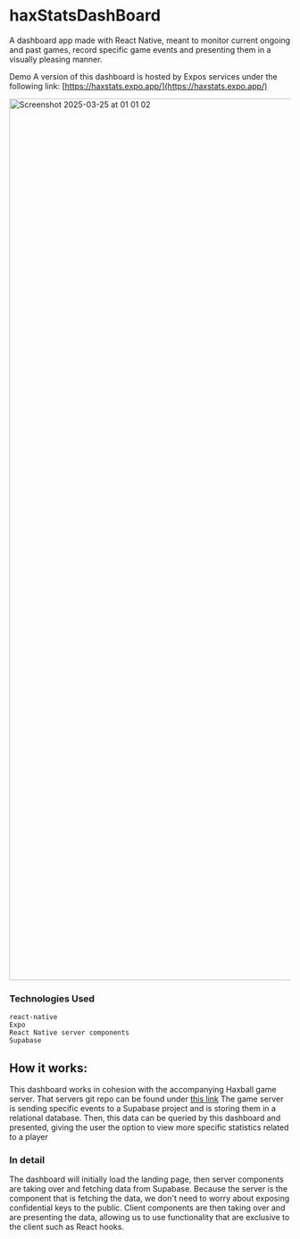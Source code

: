 # haxStatsDashBoard

A dashboard app made with React Native, meant to monitor current ongoing and past games,
record specific game events and presenting them in a visually pleasing manner.

Demo
    A version of this dashboard is hosted by Expos services under the following link:
    [https://haxstats.expo.app/](https://haxstats.expo.app/)

    
<img width="1579" alt="Screenshot 2025-03-25 at 01 01 02" src="https://github.com/user-attachments/assets/adf5fe15-77e3-40a7-a0c1-b6ca1bc66ef6" />


### Technologies Used

    react-native
    Expo
    React Native server components
    Supabase
    

## How it works:

This dashboard works in cohesion with the accompanying Haxball game server. 
That servers git repo can be found under [this link](https://github.com/asko328P/haxNodeServer)
The game server is sending specific events to a Supabase project and is storing them in a 
relational database. Then, this data can be queried by this dashboard and presented,
giving the user the option to view more specific statistics related to a player

### In detail

The dashboard will initially load the landing page, then server components are taking
over and fetching data from Supabase. Because the server is the component that is fetching the data,
we don't need to worry about exposing confidential keys to the public. Client components are then
taking over and are presenting the data, allowing us to use functionality that are exclusive
to the client such as React hooks.
